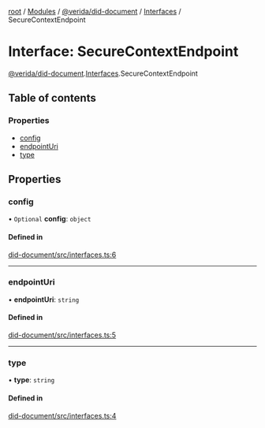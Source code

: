 [root](../README.md) / [Modules](../modules.md) / [@verida/did-document](../modules/verida_did_document.md) / [Interfaces](../modules/verida_did_document.Interfaces.md) / SecureContextEndpoint

# Interface: SecureContextEndpoint

[@verida/did-document](../modules/verida_did_document.md).[Interfaces](../modules/verida_did_document.Interfaces.md).SecureContextEndpoint

## Table of contents

### Properties

- [config](verida_did_document.Interfaces.SecureContextEndpoint.md#config)
- [endpointUri](verida_did_document.Interfaces.SecureContextEndpoint.md#endpointuri)
- [type](verida_did_document.Interfaces.SecureContextEndpoint.md#type)

## Properties

### config

• `Optional` **config**: `object`

#### Defined in

[did-document/src/interfaces.ts:6](https://github.com/verida/verida-js/blob/7bffc4e/packages/did-document/src/interfaces.ts#L6)

___

### endpointUri

• **endpointUri**: `string`

#### Defined in

[did-document/src/interfaces.ts:5](https://github.com/verida/verida-js/blob/7bffc4e/packages/did-document/src/interfaces.ts#L5)

___

### type

• **type**: `string`

#### Defined in

[did-document/src/interfaces.ts:4](https://github.com/verida/verida-js/blob/7bffc4e/packages/did-document/src/interfaces.ts#L4)
